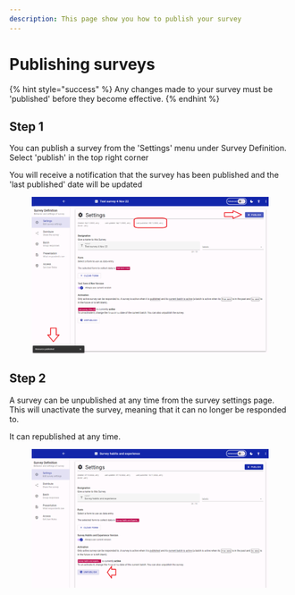 ```yaml
---
description: This page show you how to publish your survey
---
```


# Publishing surveys

{% hint style="success" %}
Any changes made to your survey must be 'published' before they become effective.
{% endhint %}

## Step 1

You can publish a survey from the 'Settings' menu under Survey Definition. Select 'publish' in the top right corner

You will receive a notification that the survey has been published and the 'last published' date will be updated

<figure><img src="../../../.gitbook/assets/image (3) (1) (2).png" alt=""><figcaption></figcaption></figure>

## Step 2

A survey can be unpublished at any time from the survey settings page. This will unactivate the survey, meaning that it can no longer be responded to.

It can republished at any time.

<figure><img src="../../../.gitbook/assets/image (5) (4).png" alt=""><figcaption></figcaption></figure>
